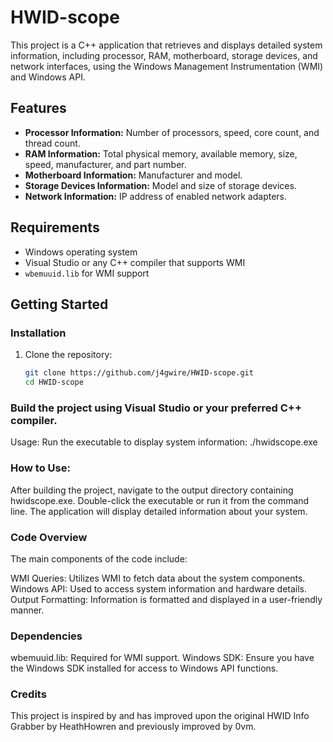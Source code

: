 # HWID-scope

This project is a C++ application that retrieves and displays detailed system information, including processor, RAM, motherboard, storage devices, and network interfaces, using the Windows Management Instrumentation (WMI) and Windows API.

## Features

- **Processor Information:** Number of processors, speed, core count, and thread count.
- **RAM Information:** Total physical memory, available memory, size, speed, manufacturer, and part number.
- **Motherboard Information:** Manufacturer and model.
- **Storage Devices Information:** Model and size of storage devices.
- **Network Information:** IP address of enabled network adapters.

## Requirements

- Windows operating system
- Visual Studio or any C++ compiler that supports WMI
- `wbemuuid.lib` for WMI support

## Getting Started

### Installation

1. Clone the repository:
   ```bash
   git clone https://github.com/j4gwire/HWID-scope.git
   cd HWID-scope
   
### Build the project using Visual Studio or your preferred C++ compiler.
Usage:
Run the executable to display system information:
./hwidscope.exe

### How to Use:
After building the project, navigate to the output directory containing hwidscope.exe.
Double-click the executable or run it from the command line.
The application will display detailed information about your system.

### Code Overview
The main components of the code include:

WMI Queries: Utilizes WMI to fetch data about the system components.
Windows API: Used to access system information and hardware details.
Output Formatting: Information is formatted and displayed in a user-friendly manner.

### Dependencies
wbemuuid.lib: Required for WMI support.
Windows SDK: Ensure you have the Windows SDK installed for access to Windows API functions.

### Credits
This project is inspired by and has improved upon the original HWID Info Grabber by HeathHowren and previously improved by 0vm.
